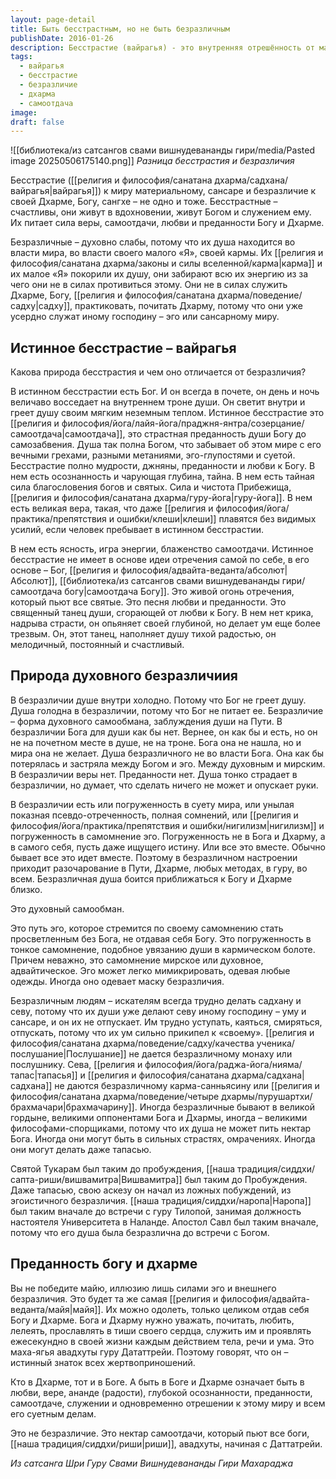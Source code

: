 ```yaml
---
layout: page-detail
title: Быть бесстрастным, но не быть безразличным
publishDate: 2016-01-26
description: Бесстрастие (вайрагья) - это внутренняя отрешённость от материального мира, основанная на любви, вере и преданности Богу и Дхарме. В истинном бесстрастии есть вдохновение и самоотдача, оно наполняет душу радостью и мудростью. Безразличие же - это духовная слабость, отсутствие веры и преданности, когда душа теряет связь с Богом и служит эго или миру, оставаясь в состоянии внутренней пустоты и самообмана. Вайрагья - живой огонь любви и отречения, а безразличие - холод и потеря духовной опоры. Только через истинное бесстрастие возможно служение Дхарме и достижение внутренней свободы
tags:
  - вайрагья
  - бесстрастие
  - безразличие
  - дхарма
  - самоотдача
image: 
draft: false
---
```

![[библиотека/из сатсангов свами вишнудевананды гири/media/Pasted image 20250506175140.png]]
_Разница бесстрастия и безразличия_

Бесстрастие ([[религия и философия/санатана дхарма/садхана/вайрагья|вайрагья]]) к миру материальному, сансаре и безразличие к своей Дхарме, Богу, сангхе – не одно и тоже. Бесстрастные – счастливы, они живут в вдохновении, живут Богом и служением ему. Их питает сила веры, самоотдачи, любви и преданности Богу и Дхарме.

Безразличные – духовно слабы, потому что их душа находится во власти мира, во власти своего малого «Я», своей кармы. Их [[религия и философия/санатана дхарма/законы и силы вселенной/карма|карма]] и их малое «Я» покорили их душу, они забирают всю их энергию из за чего они не в силах противиться этому. Они не в силах служить Дхарме, Богу, [[религия и философия/санатана дхарма/поведение/садху|садху]], практиковать, почитать Дхарму, потому что они уже усердно служат иному господину – эго или сансарному миру.

## Истинное бесстрастие – вайрагья

Какова природа бесстрастия и чем оно отличается от безразличия?

В истинном бесстрастии есть Бог. И он всегда в почете, он день и ночь величаво восседает на внутреннем троне души. Он светит внутри и греет душу своим мягким неземным теплом. Истинное бесстрастие это [[религия и философия/йога/лайя-йога/праджня-янтра/созерцание/самоотдача|самоотдача]], это страстная преданность души Богу до самозабвения. Душа так полна Богом, что забывает об этом мире с его вечными грехами, разными метаниями, эго-глупостями и суетой. Бесстрастие полно мудрости, джняны, преданности и любви к Богу. В нем есть осознанность и чарующая глубина, тайна. В нем есть тайная сила благословения богов и святых. Сила и чистота Прибежища, [[религия и философия/санатана дхарма/гуру-йога|гуру-йога]]. В нем есть великая вера, такая, что даже [[религия и философия/йога/практика/препятствия и ошибки/клеши|клеши]] плавятся без видимых усилий, если человек пребывает в истинном бесстрастии. 

В нем есть ясность, игра энергии, блаженство самоотдачи. Истинное бесстрастие не имеет в основе идеи отречения самой по себе, в его основе – Бог, [[религия и философия/адвайта-веданта/абсолют|Абсолют]], [[библиотека/из сатсангов свами вишнудевананды гири/самоотдача богу|самоотдача Богу]]. Это живой огонь отречения, который пьют все святые. Это песня любви и преданности. Это священный танец души, сгорающей от любви к Богу. В нем нет крика, надрыва страсти, он опьяняет своей глубиной, но делает ум еще более трезвым. Он, этот танец, наполняет душу тихой радостью, он мелодичный, постоянный и счастливый.

## Природа духовного безразличиия

В безразличии душе внутри холодно. Потому что Бог не греет душу. Душа голодна в безразличии, потому что Бог не питает ее. Безразличие – форма духовного самообмана, заблуждения души на Пути. В безразличии Бога для души как бы нет. Вернее, он как бы и есть, но он не на почетном месте в душе, не на троне. Бога она не нашла, но и мира она не желает. Душа безразличного не во власти Бога. Она как бы потерялась и застряла между Богом и эго. Между духовным и мирским. В безразличии веры нет. Преданности нет. Душа тонко страдает в безразличии, но думает, что сделать ничего не может и опускает руки. 

В безразличии есть или погруженность в суету мира, или унылая показная псевдо-отреченность, полная сомнений, или [[религия и философия/йога/практика/препятствия и ошибки/нигилизм|нигилизм]] и погруженность в самомнение эго. Погруженность не в Бога и Дхарму, а в самого себя, пусть даже ищущего истину. Или все это вместе. Обычно бывает все это идет вместе. Поэтому в безразличном настроении приходит разочарование в Пути, Дхарме, любых методах, в гуру, во всем. Безразличная душа боится приближаться к Богу и Дхарме близко.

Это духовный самообман.

Это путь эго, которое стремится по своему самомнению стать просветленным без Бога, не отдавая себя Богу. Это погруженность в тонкое самомнение, подобное увязанию души в кармическом болоте. Причем неважно, это самомнение мирское или духовное, адвайтическое. Эго может легко мимикрировать, одевая любые одежды. Иногда оно одевает маску безразличия.

Безразличным людям – искателям всегда трудно делать садхану и севу, потому что их души уже делают севу иному господину – уму и сансаре, и он их не отпускает. Им трудно уступать, каяться, смиряться, отпускать, потому что их ум сильно прикипел к «своему». [[религия и философия/санатана дхарма/поведение/садху/качества ученика/послушание|Послушание]] не дается безразличному монаху или послушнику. Сева, [[религия и философия/йога/раджа-йога/нияма/тапас|тапасья]] и [[религия и философия/санатана дхарма/садхана|садхана]] не даются безразличному карма-санньясину или [[религия и философия/санатана дхарма/поведение/четыре дхармы/пурушартхи/брахмачари|брахмачарину]]. Иногда безразличные бывают в великой гордыне, великими оппонентами Бога и Дхармы, иногда – великими философами-спорщиками, потому что их душа не может пить нектар Бога. Иногда они могут быть в сильных страстях, омрачениях. Иногда они могут делать даже тапасью.

Святой Тукарам был таким до пробуждения, [[наша традиция/сиддхи/сапта-риши/вишвамитра|Вишвамитра]] был таким до Пробуждения. Даже тапасью, свою аскезу он начал из ложных побуждений, из эгоистичного безразличия. [[наша традиция/сиддхи/наропа|Наропа]] был таким вначале до встречи с гуру Тилопой, занимая должность настоятеля Университета в Наланде. Апостол Савл был таким вначале, потому что его душа была безразлична до встречи с Богом.

## Преданность богу и дхарме

Вы не победите майю, иллюзию лишь силами эго и внешнего безразличия. Это будет та же самая [[религия и философия/адвайта-веданта/майя|майя]]. Их можно одолеть, только целиком отдав себя Богу и Дхарме. Бога и Дхарму нужно уважать, почитать, любить, лелеять, прославлять в тиши своего сердца, служить им и проявлять ежесекундно в своей жизни каждым действием тела, речи и ума. Это маха-ягья авадхуты гуру Дататтрейи. Поэтому говорят, что он – истинный знаток всех жертвоприношений.

Кто в Дхарме, тот и в Боге. А быть в Боге и Дхарме означает быть в любви, вере, ананде (радости), глубокой осознанности, преданности, самоотдаче, служении и одновременно отрешении к этому миру и всем его суетным делам.

Это не безразличие. Это нектар самоотдачи, который пьют все боги, [[наша традиция/сиддхи/риши|риши]], авадхуты, начиная с Даттатрейи. 

*Из сатсанга Шри Гуру Свами Вишнудевананды Гири Махараджа*
